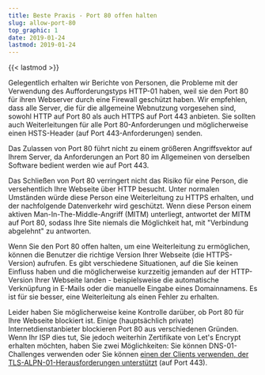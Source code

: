 ```yaml
---
title: Beste Praxis - Port 80 offen halten
slug: allow-port-80
top_graphic: 1
date: 2019-01-24
lastmod: 2019-01-24
---
```


{{< lastmod >}}

Gelegentlich erhalten wir Berichte von Personen, die Probleme mit der
Verwendung des Aufforderungstyps HTTP-01 haben, weil sie den Port 80
für ihren Webserver durch eine Firewall geschützt haben. Wir empfehlen,
dass alle Server, die für die allgemeine Webnutzung vorgesehen sind,
sowohl HTTP auf Port 80 als auch HTTPS auf Port 443 anbieten.
Sie sollten auch Weiterleitungen für alle Port 80-Anforderungen und
möglicherweise einen HSTS-Header (auf Port 443-Anforderungen) senden.

Das Zulassen von Port 80 führt nicht zu einem größeren Angriffsvektor
auf Ihrem Server, da Anforderungen an Port 80 im Allgemeinen von
derselben Software bedient werden wie auf Port 443.

Das Schließen von Port 80 verringert nicht das Risiko für eine Person,
die versehentlich Ihre Webseite über HTTP besucht.
Unter normalen Umständen würde diese Person eine Weiterleitung zu HTTPS
erhalten, und der nachfolgende Datenverkehr wird geschützt. Wenn diese
Person einem aktiven Man-In-The-Middle-Angriff (MITM) unterliegt,
antwortet der MITM auf Port 80, sodass Ihre Site niemals die Möglichkeit
hat, mit "Verbindung abgelehnt" zu antworten.

Wenn Sie den Port 80 offen halten, um eine Weiterleitung zu ermöglichen,
können die Benutzer die richtige Version Ihrer Webseite (die HTTPS-Version)
aufrufen. Es gibt verschiedene Situationen, auf die Sie keinen Einfluss
haben und die möglicherweise kurzzeitig jemanden auf der HTTP-Version Ihrer
Webseite landen - beispielsweise die automatische Verknüpfung in E-Mails
oder die manuelle Eingabe eines Domainnamens.
Es ist für sie besser, eine Weiterleitung als einen Fehler zu erhalten.

Leider haben Sie möglicherweise keine Kontrolle darüber, ob Port 80 für
Ihre Webseite blockiert ist. Einige (hauptsächlich private)
Internetdienstanbieter blockieren Port 80 aus verschiedenen Gründen.
Wenn Ihr ISP dies tut, Sie jedoch weiterhin Zertifikate von Let's Encrypt
erhalten möchten, haben Sie zwei Möglichkeiten:
Sie können DNS-01-Challenges verwenden oder Sie können
[einen der Clients verwenden, der TLS-ALPN-01-Herausforderungen unterstützt](https://community.letsencrypt.org/t/which-client-support-tls-alpn-challenge/75859/2)
(auf Port 443).
